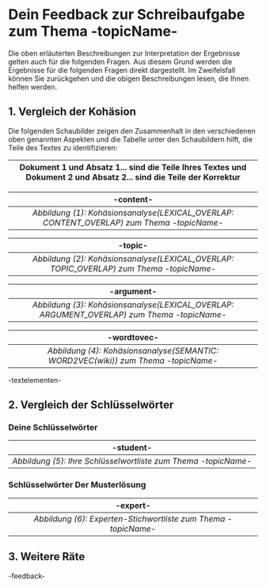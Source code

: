 # Dein Feedback zur Schreibaufgabe zum Thema -topicName- 

Die oben erläuterten Beschreibungen zur Interpretation der Ergebnisse gelten auch für die folgenden Fragen. Aus diesem Grund werden die Ergebnisse für die folgenden Fragen direkt dargestellt. Im Zweifelsfall können Sie zurückgehen und die obigen Beschreibungen lesen, die Ihnen helfen werden.

## 1. Vergleich der Kohäsion

Die folgenden Schaubilder zeigen den Zusammenhalt in den verschiedenen oben genannten Aspekten und die Tabelle unter den Schaubildern hilft, die Teile des Textes zu identifizieren:

| Dokument 1 und Absatz 1... sind die Teile Ihres Textes und Dokument 2 und Absatz 2... sind die Teile der Korrektur |
| --- | 

| -content- |
|:--:|
| *Abbildung (1): Kohäsionsanalyse(LEXICAL_OVERLAP: CONTENT_OVERLAP) zum Thema -topicName-* |

| -topic- |
|:--:|
| *Abbildung (2): Kohäsionsanalyse(LEXICAL_OVERLAP: TOPIC_OVERLAP) zum Thema -topicName-* |

| -argument- |
|:--:|
| *Abbildung (3): Kohäsionsanalyse(LEXICAL_OVERLAP: ARGUMENT_OVERLAP) zum Thema -topicName-* |

| -wordtovec- |
|:--:|
| *Abbildung (4): Kohäsionsanalyse(SEMANTIC: WORD2VEC(wiki)) zum Thema -topicName-* |

-textelementen-

## 2. Vergleich der Schlüsselwörter

### Deine Schlüsselwörter

| -student- |
|:--:|
| *Abbildung (5): Ihre Schlüsselwortliste zum Thema -topicName-* |

###  Schlüsselwörter Der Musterlösung

| -expert- |
|:--:|
| *Abbildung (6): Experten-Stichwortliste zum Thema -topicName-* |




## 3. Weitere Räte

-feedback-